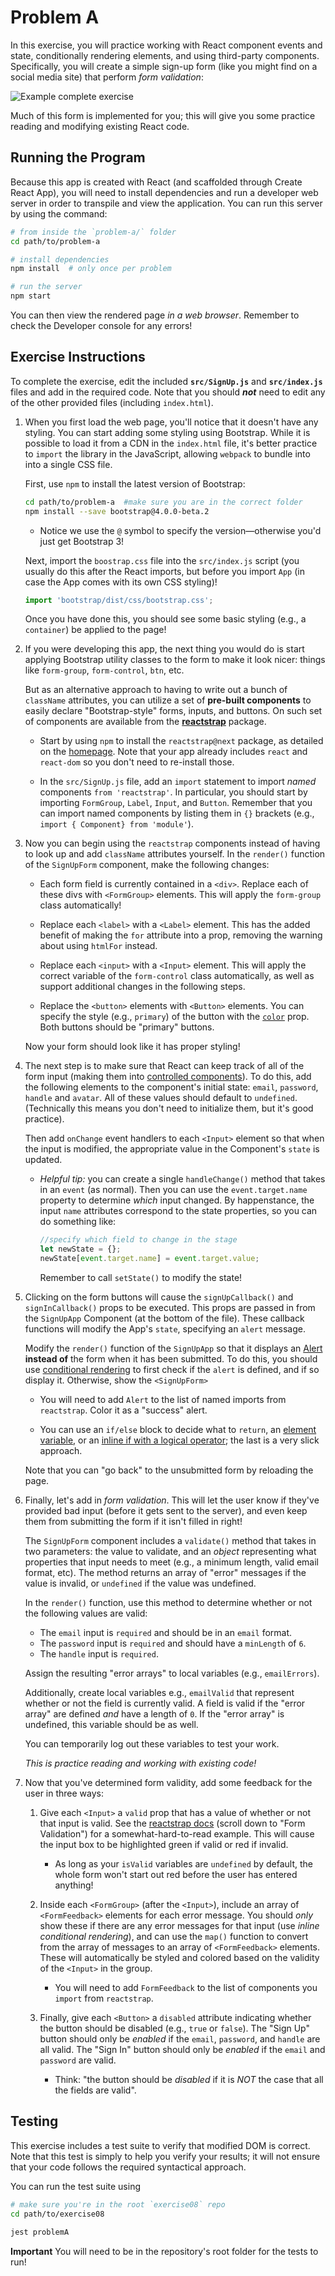 # Problem A

In this exercise, you will practice working with React component events and state, conditionally rendering elements, and using third-party components. Specifically, you will create a simple sign-up form (like you might find on a social media site) that perform _form validation_:

![Example complete exercise](img/example.png)

Much of this form is implemented for you; this will give you some practice reading and modifying existing React code.

## Running the Program
Because this app is created with React (and scaffolded through Create React App), you will need to install dependencies and run a developer web server in order to transpile and view the application. You can run this server by using the command:

```bash
# from inside the `problem-a/` folder
cd path/to/problem-a

# install dependencies
npm install  # only once per problem

# run the server
npm start
```

You can then view the rendered page _in a web browser_. Remember to check the Developer console for any errors!


## Exercise Instructions
To complete the exercise, edit the included **`src/SignUp.js`** and **`src/index.js`** files and add in the required code. Note that you should ___not___ need to edit any of the other provided files (including `index.html`).

1. When you first load the web page, you'll notice that it doesn't have any styling. You can start adding some styling using Bootstrap. While it is possible to load it from a CDN in the `index.html` file, it's better practice to `import` the library in the JavaScript, allowing `webpack` to bundle into into a single CSS file.

    First, use `npm` to install the latest version of Bootstrap:

    ```bash
    cd path/to/problem-a  #make sure you are in the correct folder
    npm install --save bootstrap@4.0.0-beta.2
    ```

    - Notice we use the `@` symbol to specify the version&mdash;otherwise you'd just get Bootstrap 3!

    Next, import the `boostrap.css` file into the `src/index.js` script (you usually do this after the React imports, but before you import `App` (in case the App comes with its own CSS styling)!

    ```js
    import 'bootstrap/dist/css/bootstrap.css';
    ```

    Once you have done this, you should see some basic styling (e.g., a `container`) be applied to the page!

2. If you were developing this app, the next thing you would do is start applying Bootstrap utility classes to the form to make it look nicer: things like `form-group`, `form-control`, `btn`, etc. 

    But as an alternative approach to having to write out a bunch of `className` attributes, you can utilize a set of **pre-built components** to easily declare "Bootstrap-style" forms, inputs, and buttons. On such set of components are available from the [**reactstrap**](https://reactstrap.github.io/) package.

    - Start by using `npm` to install the `reactstrap@next` package, as detailed on the [homepage](https://reactstrap.github.io/). Note that your app already includes `react` and `react-dom` so you don't need to re-install those.

    - In the `src/SignUp.js` file, add an `import` statement to import _named_ components `from 'reactstrap'`. In particular, you should start by importing `FormGroup`, `Label`, `Input`, and `Button`. Remember that you can import named components by listing them in `{}` brackets (e.g., `import { Component} from 'module'`).

3. Now you can begin using the `reactstrap` components instead of having to look up and add `className` attributes yourself. In the `render()` function of the `SignUpForm` component, make the following changes:

    - Each form field is currently contained in a `<div>`. Replace each of these divs with `<FormGroup>` elements. This will apply the `form-group` class automatically!

    - Replace each `<label>` with a `<Label>` element. This has the added benefit of making the `for` attribute into a prop, removing the warning about using `htmlFor` instead.

    - Replace each `<input>` with a `<Input>` element. This will apply the correct variable of the `form-control` class automatically, as well as support additional changes in the following steps.

    - Replace the `<button>` elements with `<Button>` elements. You can specify the style (e.g., `primary`) of the button with the [`color`](https://reactstrap.github.io/components/buttons/) prop. Both buttons should be "primary" buttons. 

    Now your form should look like it has proper styling!

4. The next step is to make sure that React can keep track of all of the form input (making them into [controlled components](https://reactjs.org/docs/forms.html#controlled-components)). To do this, add the following elements to the component's initial state: `email`, `password`, `handle` and `avatar`. All of these values should default to `undefined`. (Technically this means you don't need to initialize them, but it's good practice).

    Then add `onChange` event handlers to each `<Input>` element so that when the input is modified, the appropriate value in the Component's `state` is updated.

    - _Helpful tip:_ you can create a single `handleChange()` method that takes in an `event` (as normal). Then you can use the `event.target.name` property to determine _which_ input changed. By happenstance, the input `name` attributes correspond to the state properties, so you can do something like:

        ```js
        //specify which field to change in the stage
        let newState = {};
        newState[event.target.name] = event.target.value;
        ```

        Remember to call `setState()` to modify the state!

5. Clicking on the form buttons will cause the `signUpCallback()` and `signInCallback()` props to be executed. This props are passed in from the `SignUpApp` Component (at the bottom of the file). These callback functions will modify the App's `state`, specifying an `alert` message.

    Modify the `render()` function of the `SignUpApp` so that it displays an [Alert](https://reactstrap.github.io/components/alerts/) **instead of** the form when it has been submitted. To do this, you should use [conditional rendering](https://reactjs.org/docs/conditional-rendering.html) to first check if the `alert` is defined, and if so display it. Otherwise, show the `<SignUpForm>`

    - You will need to add `Alert` to the list of named imports from `reactstrap`. Color it as a "success" alert.

    - You can use an `if/else` block to decide what to `return`, an [element variable](https://reactjs.org/docs/conditional-rendering.html#element-variables), or an [inline if with a logical operator](https://reactjs.org/docs/conditional-rendering.html#inline-if-with-logical--operator); the last is a very slick approach.

    Note that you can "go back" to the unsubmitted form by reloading the page.

6. Finally, let's add in _form validation_. This will let the user know if they've provided bad input (before it gets sent to the server), and even keep them from submitting the form if it isn't filled in right!

    The `SignUpForm` component includes a `validate()` method that takes in two parameters: the value to validate, and an _object_ representing what properties that input needs to meet (e.g., a minimum length, valid email format, etc). The method returns an array of "error" messages if the value is invalid, or `undefined` if the value was undefined.

    In the `render()` function, use this method to determine whether or not the following values are valid:

    - The `email` input is `required` and should be in an `email` format.
    - The `password` input is `required` and should have a `minLength` of `6`.
    - The `handle` input is `required`.

    Assign the resulting "error arrays" to local variables (e.g., `emailErrors`).

    Additionally, create local variables e.g., `emailValid` that represent whether or not the field is currently valid. A field is valid if the "error array" are defined _and_ have a length of `0`. If the "error array" is undefined, this variable should be as well.

    You can temporarily log out these variables to test your work.

    _This is practice reading and working with existing code!_

7. Now that you've determined form validity, add some feedback for the user in three ways:

    1. Give each `<Input>` a `valid` prop that has a value of whether or not that input is valid. See the [reactstrap docs](https://reactstrap.github.io/components/form/) (scroll down to "Form Validation") for a somewhat-hard-to-read example. This will cause the input box to be highlighted green if valid or red if invalid.

        - As long as your `isValid` variables are `undefined` by default, the whole form won't start out red before the user has entered anything!

    2. Inside each `<FormGroup>` (after the `<Input>`), include an array of `<FormFeedback>` elements for each error message. You should _only_ show these if there are any error messages for that input (use _inline conditional rendering_), and can use the `map()` function to convert from the array of messages to an array of `<FormFeedback>` elements. These will automatically be styled and colored based on the validity of the `<Input>` in the group.

        - You will need to add `FormFeedback` to the list of components you `import` from `reactstrap`.

    3. Finally, give each `<Button>` a `disabled` attribute indicating whether the button should be disabled (e.g., `true` or `false`). The "Sign Up" button should only be _enabled_ if the `email`, `password`, and `handle` are all valid. The "Sign In" button should only be _enabled_ if the `email` and `password` are valid.

        - Think: "the button should be _disabled_ if it is _NOT_ the case that all the fields are valid".


## Testing
This exercise includes a test suite to verify that modified DOM is correct. Note that this test is simply to help you verify your results; it will not ensure that your code follows the required syntactical approach.

You can run the test suite using

```bash
# make sure you're in the root `exercise08` repo
cd path/to/exercise08

jest problemA
```

**Important** You will need to be in the repository's root folder for the tests to run!